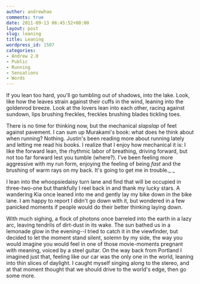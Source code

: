 ```yaml
---
author: andrewhao
comments: true
date: 2011-09-13 06:45:52+00:00
layout: post
slug: leaning
title: Leaning
wordpress_id: 1507
categories:
- Andrew 2.0
- Public
- Running
- Sensations
- Words
---
```


If you lean too hard, you'll go tumbling out of shadows, into the lake. Look, like how the leaves strain against their cuffs in the wind, leaning into the goldenrod breeze. Look at the lovers lean into each other, racing against sundown, lips brushing freckles, freckles brushing blades tickling toes.

There is no time for thinking now, but the mechanical _slapslap_ of feet against pavement. I can sum up Murakami's book: what does he think about when running? Nothing. Justin's been reading more about running lately and letting me read his books. I realize that I enjoy how mechanical it is: I like the forward lean, the rhythmic labor of breathing, driving forward, but not too far forward lest you tumble (where?). I've been feeling more aggressive with my run form, enjoying the feeling of being _fast_ and the brushing of warm rays on my back. It's going to get me in trouble._
_

I lean into the whoopsiedaisy turn lane and find that will be occupied in three-two-one but thankfully I reel back in and thank my lucky stars. A wandering Kia once leaned into me and gently lay my bike down in the bike lane. I am happy to report I didn't go down with it, but wondered in a few panicked moments if people would do their better thinking laying down.

With much sighing, a flock of photons once barreled into the earth in a lazy arc, leaving tendrils of dirt-dust in its wake. The sun bathed us in a lemonade glow in the evening--I tried to catch it in the viewfinder, but decided to let the moment stand silent, solemn by my side, the way you would imagine you would feel in one of those movie-moments pregnant with meaning, voiced by a steel guitar. On the way back from Portland I imagined just that, feeling like our car was the only one in the world, leaning into thin slices of daylight. I caught myself singing along to the stereo, and at that moment thought that we should drive to the world's edge, then go some more.
